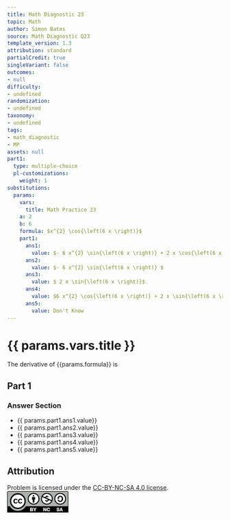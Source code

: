 ```yaml
---
title: Math Diagnostic 23
topic: Math
author: Simon Bates
source: Math Diagnostic Q23
template_version: 1.3
attribution: standard
partialCredit: true
singleVariant: false
outcomes:
- null
difficulty:
- undefined
randomization:
- undefined
taxonomy:
- undefined
tags:
- math_diagnostic
- MP
assets: null
part1:
  type: multiple-choice
  pl-customizations:
    weight: 1
substitutions:
  params:
    vars:
      title: Math Practice 23
    a: 2
    b: 6
    formula: $x^{2} \cos{\left(6 x \right)}$
    part1:
      ans1:
        value: $- 6 x^{2} \sin{\left(6 x \right)} + 2 x \cos{\left(6 x \right)}$
      ans2:
        value: $- 6 x^{2} \sin{\left(6 x \right)} $
      ans3:
        value: $ 2 x \sin{\left(6 x \right)}$
      ans4:
        value: $6 x^{2} \cos{\left(6 x \right)} + 2 x \sin{\left(6 x \right)}$
      ans5:
        value: Don't Know
---
```

# {{ params.vars.title }}
The derivative of {{params.formula}} is

## Part 1

### Answer Section

- {{ params.part1.ans1.value}}
- {{ params.part1.ans2.value}}
- {{ params.part1.ans3.value}}
- {{ params.part1.ans4.value}}
- {{ params.part1.ans5.value}}

## Attribution

Problem is licensed under the [CC-BY-NC-SA 4.0 license](https://creativecommons.org/licenses/by-nc-sa/4.0/).<br> ![The Creative Commons 4.0 license requiring attribution-BY, non-commercial-NC, and share-alike-SA license.](https://raw.githubusercontent.com/firasm/bits/master/by-nc-sa.png)